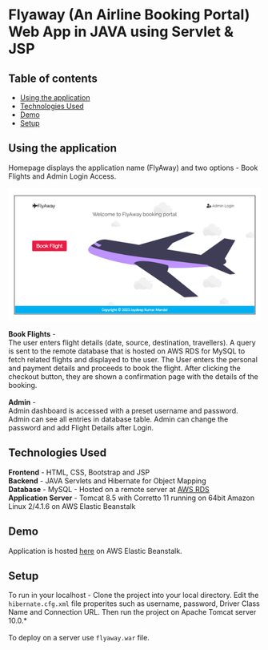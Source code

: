 # Flyaway (An Airline Booking Portal) Web App in JAVA using Servlet & JSP

## Table of contents
* [Using the application](#using-the-application)
* [Technologies Used](#technologies-used)
* [Demo](#demo)
* [Setup](#setup)

## Using the application
Homepage displays the application name (FlyAway) and two options - Book Flights and Admin Login Access.

<img width="720" alt="flyaway-screenshot-homepage" src="https://raw.githubusercontent.com/Jaydeep-K-Mandal/Fly-Away/main/Screenshots/LandingPage.PNG">

<b>Book Flights</b>  - <br>
The user enters flight details (date, source, destination, travellers). 
A query is sent to the remote database that is hosted on AWS RDS for MySQL to fetch related flights and displayed to the user.
The User enters the personal and payment details and proceeds to book the flight. After clicking the checkout button, they are shown a confirmation page with
the details of the booking.
<br><br>
<b>Admin</b>  - <br>
Admin dashboard is accessed with a preset username and password.
Admin can see all entries in database table.
Admin can change the password and add Flight Details after Login. 

## Technologies Used
<b>Frontend</b> - HTML, CSS, Bootstrap and JSP <br>
<b>Backend</b> - JAVA Servlets and Hibernate for Object Mapping <br>
<b>Database</b> - MySQL - Hosted on a remote server at [AWS RDS](https://aws.amazon.com/rds/mysql/) <br>
<b>Application Server</b>  - Tomcat 8.5 with Corretto 11 running on 64bit Amazon Linux 2/4.1.6 on AWS Elastic Beanstalk <br>

## Demo
Application is hosted [here](http://flyaway-env-1.eba-4f85ddgn.ap-south-1.elasticbeanstalk.com/) on AWS Elastic Beanstalk.
## Setup
To run in your localhost - Clone the project into your local directory. Edit the `hibernate.cfg.xml` file properites such as username, password, Driver Class Name and Connection URL. Then run the project on Apache Tomcat server 10.0.*
<br><br>
To deploy on a server use `flyaway.war` file.
